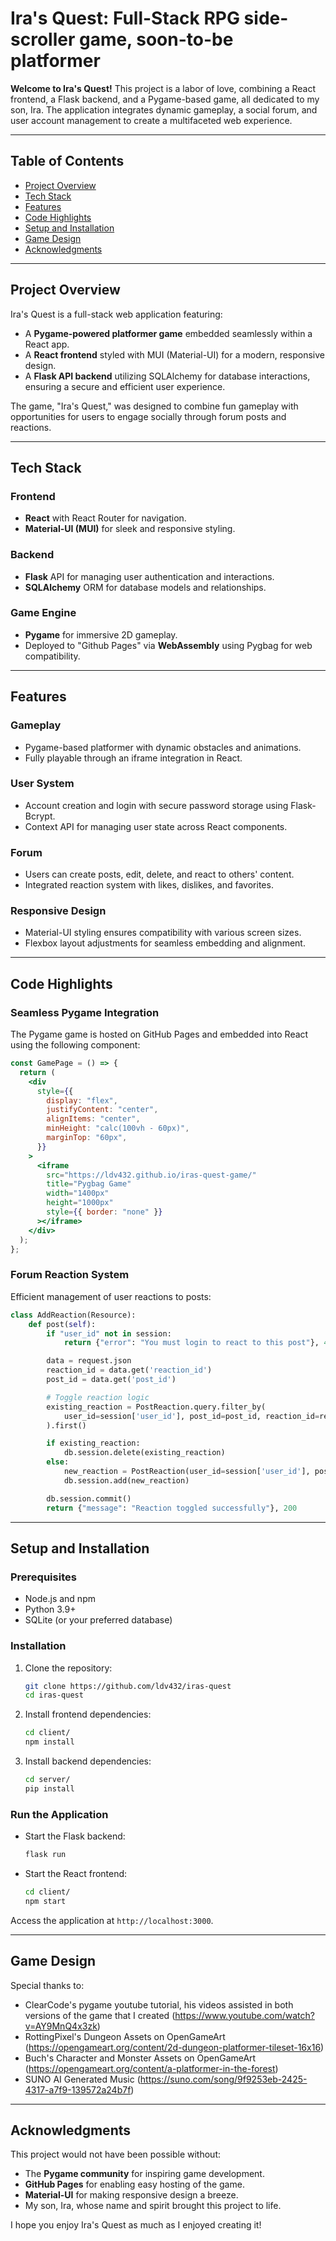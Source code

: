 # Ira's Quest: Full-Stack RPG side-scroller game, soon-to-be platformer
**Welcome to Ira's Quest!** This project is a labor of love, combining a React frontend, a Flask backend, and a Pygame-based game, all dedicated to my son, Ira. The application integrates dynamic gameplay, a social forum, and user account management to create a multifaceted web experience.

---

## Table of Contents
- [Project Overview](#project-overview)
- [Tech Stack](#tech-stack)
- [Features](#features)
- [Code Highlights](#code-highlights)
- [Setup and Installation](#setup-and-installation)
- [Game Design](#game-design)
- [Acknowledgments](#acknowledgments)

---

## Project Overview
Ira's Quest is a full-stack web application featuring:
- A **Pygame-powered platformer game** embedded seamlessly within a React app.
- A **React frontend** styled with MUI (Material-UI) for a modern, responsive design.
- A **Flask API backend** utilizing SQLAlchemy for database interactions, ensuring a secure and efficient user experience.

The game, "Ira's Quest," was designed to combine fun gameplay with opportunities for users to engage socially through forum posts and reactions.

---

## Tech Stack
### Frontend
- **React** with React Router for navigation.
- **Material-UI (MUI)** for sleek and responsive styling.

### Backend
- **Flask** API for managing user authentication and interactions.
- **SQLAlchemy** ORM for database models and relationships.

### Game Engine
- **Pygame** for immersive 2D gameplay.
- Deployed to "Github Pages" via **WebAssembly** using Pygbag for web compatibility. 
---

## Features
### Gameplay
- Pygame-based platformer with dynamic obstacles and animations.
- Fully playable through an iframe integration in React.

### User System
- Account creation and login with secure password storage using Flask-Bcrypt.
- Context API for managing user state across React components.

### Forum
- Users can create posts, edit, delete, and react to others' content.
- Integrated reaction system with likes, dislikes, and favorites.

### Responsive Design
- Material-UI styling ensures compatibility with various screen sizes.
- Flexbox layout adjustments for seamless embedding and alignment.

---

## Code Highlights
### Seamless Pygame Integration
The Pygame game is hosted on GitHub Pages and embedded into React using the following component:

```jsx
const GamePage = () => {
  return (
    <div
      style={{
        display: "flex",
        justifyContent: "center",
        alignItems: "center",
        minHeight: "calc(100vh - 60px)",
        marginTop: "60px",
      }}
    >
      <iframe
        src="https://ldv432.github.io/iras-quest-game/"
        title="Pygbag Game"
        width="1400px"
        height="1000px"
        style={{ border: "none" }}
      ></iframe>
    </div>
  );
};
```

### Forum Reaction System
Efficient management of user reactions to posts:

```python
class AddReaction(Resource):
    def post(self):
        if "user_id" not in session:
            return {"error": "You must login to react to this post"}, 400

        data = request.json
        reaction_id = data.get('reaction_id')
        post_id = data.get('post_id')

        # Toggle reaction logic
        existing_reaction = PostReaction.query.filter_by(
            user_id=session['user_id'], post_id=post_id, reaction_id=reaction_id
        ).first()

        if existing_reaction:
            db.session.delete(existing_reaction)
        else:
            new_reaction = PostReaction(user_id=session['user_id'], post_id=post_id, reaction_id=reaction_id)
            db.session.add(new_reaction)

        db.session.commit()
        return {"message": "Reaction toggled successfully"}, 200
```

---

## Setup and Installation
### Prerequisites
- Node.js and npm
- Python 3.9+
- SQLite (or your preferred database)

### Installation
1. Clone the repository:
   ```bash
   git clone https://github.com/ldv432/iras-quest
   cd iras-quest
   ```

2. Install frontend dependencies:
   ```bash
   cd client/   
   npm install
   ```

3. Install backend dependencies:
   ```bash
   cd server/
   pip install
   ```


### Run the Application
- Start the Flask backend:
  ```bash
  flask run
  ```

- Start the React frontend:
  ```bash
  cd client/
  npm start
  ```

Access the application at `http://localhost:3000`.

---

## Game Design
Special thanks to:
- ClearCode's pygame youtube tutorial, his videos assisted in both versions of the game that I created (https://www.youtube.com/watch?v=AY9MnQ4x3zk)
- RottingPixel's Dungeon Assets on OpenGameArt (https://opengameart.org/content/2d-dungeon-platformer-tileset-16x16)
- Buch's Character and Monster Assets on OpenGameArt (https://opengameart.org/content/a-platformer-in-the-forest)
- SUNO AI Generated Music (https://suno.com/song/9f9253eb-2425-4317-a7f9-139572a24b7f)

---

## Acknowledgments
This project would not have been possible without:
- The **Pygame community** for inspiring game development.
- **GitHub Pages** for enabling easy hosting of the game.
- **Material-UI** for making responsive design a breeze.
- My son, Ira, whose name and spirit brought this project to life. 

I hope you enjoy Ira's Quest as much as I enjoyed creating it!